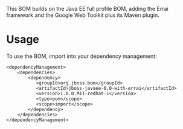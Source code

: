 This BOM builds on the Java EE full profile BOM, adding the Errai framework and the Google Web Toolkit plus its Maven plugin.
 
Usage
=====

To use the BOM, import into your dependency management:

    <dependencyManagement>
        <dependencies>
            <dependency>
               <groupId>org.jboss.bom</groupId>
               <artifactId>jboss-javaee-6.0-with-errai</artifactId>
               <version>1.0.0.M11-redhat-1</version>
               <type>pom</scope>
               <scope>import</scope>
            </dependency>
        </dependencies>
    </dependencyManagement>
